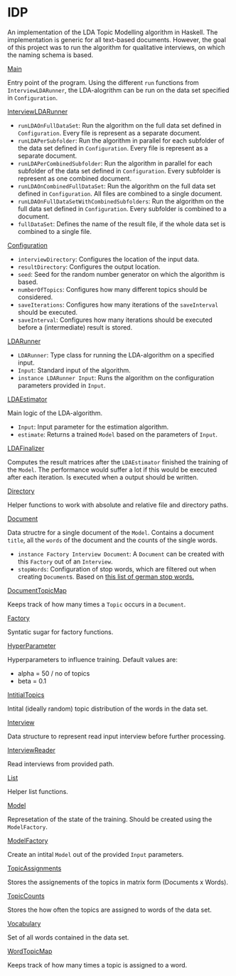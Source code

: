 # IDP

An implementation of the LDA Topic Modelling algorithm in Haskell.
The implementation is generic for all text-based documents. However, the goal of this project was to run the algorithm for qualitative interviews, on which the naming schema is based.

[Main](app/Main.hs)

Entry point of the program. Using the different `run` functions from `InterviewLDARunner`, the LDA-alogrithm can be run on the data set specified in `Configuration`.

[InterviewLDARunner](src/InterviewLDARunner.hs)

* `runLDAOnFullDataSet`: Run the algorithm on the full data set defined in `Configuration`. Every file is represent as a separate document.
* `runLDAPerSubfolder`: Run the algorithm in parallel for each subfolder of the data set defined in `Configuration`. Every file is represent as a separate document.
* `runLDAPerCombinedSubfolder`: Run the algorithm in parallel for each subfolder of the data set defined in `Configuration`. Every subfolder is represent as one combined document.
* `runLDAOnCombinedFullDataSet`: Run the algorithm on the full data set defined in `Configuration`. All files are combined to a single document.
* `runLDAOnFullDataSetWithCombinedSubfolders`: Run the algorithm on the full data set defined in `Configuration`. Every subfolder is combined to a document.
* `fullDataSet`: Defines the name of the result file, if the whole data set is combined to a single file.

[Configuration](src/Configuration.hs)

* `interviewDirectory`: Configures the location of the input data.
* `resultDirectory`: Configures the output location.
* `seed`: Seed for the random number generator on which the algorithm is based.
* `numberOfTopics`: Configures how many different topics should be considered.
* `saveIterations`: Configures how many iterations of the `saveInterval` should be executed.
* `saveInterval`: Configures how many iterations should be executed before a (intermediate) result is stored.

[LDARunner](src/LDARunner.hs)

* `LDARunner`: Type class for running the LDA-algorithm on a specified input.
* `Input`: Standard input of the algorithm.
* `instance LDARunner Input`: Runs the algorithm on the configuration parameters provided in `Input`.

[LDAEstimator](src/LDAEstimator.hs)

Main logic of the LDA-algorithm. 

* `Input`: Input parameter for the estimation algorithm.
* `estimate`: Returns a trained `Model` based on the parameters of `Input`.

[LDAFinalizer](src/LDAFinalizer.hs)

Computes the result matrices after the `LDAEstimator` finished the training of the `Model`. The performance would suffer a lot if this would be executed after each iteration. Is executed when a output should be written.

[Directory](src/Directory.hs)

Helper functions to work with absolute and relative file and directory paths.

[Document](src/Document.hs)

Data structre for a single document of the `Model`. Contains a document `title`, all the `words` of the document and the counts of the single words.

* `instance Factory Interview Document`: A `Document` can be created with this `Factory` out of an `Interview`.
* `stopWords`: Configuration of stop words, which are filtered out when creating `Document`s. Based on [this list of german stop words.](https://countwordsfree.com/stopwords/german)

[DocumentTopicMap](src/DocumentTopicMap.hs)

Keeps track of how many times a `Topic` occurs in a `Document`.

[Factory](src/Factory.hs)

Syntatic sugar for factory functions.

[HyperParameter](src/HyperParameter.hs)

Hyperparameters to influence training. Default values are:

* alpha = 50 / no of topics
* beta = 0.1

[IntitialTopics](src/IntitialTopics.hs)

Intital (ideally random) topic distribution of the words in the data set.

[Interview](src/Interview.hs)

Data structure to represent read input interview before further processing.

[InterviewReader](src/InterviewReader.hs)

Read interviews from provided path.

[List](src/List.hs)

Helper list functions.

[Model](src/Model.hs)

Represetation of the state of the training. Should be created using the `ModelFactory`.

[ModelFactory](src/ModelFactory.hs)

Create an intital `Model` out of the provided `Input` parameters.

[TopicAssignments](src/TopicAssignments.hs)

Stores the assignements of the topics in matrix form (Documents x Words).

[TopicCounts](src/TopicCounts.hs)

Stores the how often the topics are assigned to words of the data set.

[Vocabulary](src/Vocabulary.hs)

Set of all words contained in the data set.

[WordTopicMap](src/WordTopicMap.hs)

Keeps track of how many times a topic is assigned to a word.